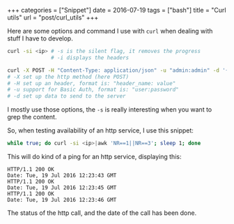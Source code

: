 +++
categories = ["Snippet"]
date = 2016-07-19
tags = ["bash"]
title = "Curl utils"
url = "post/curl_utils"
+++

Here are some options and command I use with `curl` when dealing with stuff
I have to develop.

```bash
curl -si <ip> # -s is the silent flag, it removes the progress
              # -i displays the headers

curl -X POST -H "Content-Type: application/json" -u "admin:admin" -d '{}' <ip>
# -X set up the http method (here POST)
# -H set up an header, format is: "header_name: value"
# -u support for Basic Auth, format is: "user:password"
# -d set up data to send to the server
```

I mostly use those options, the `-s` is really interesting when you want to
grep the content.

So, when testing availability of an http service, I use this snippet:

```bash
while true; do curl -si <ip>|awk 'NR==1||NR==3'; sleep 1; done
```

This will do kind of a ping for an http service, displaying this:

```text
HTTP/1.1 200 OK
Date: Tue, 19 Jul 2016 12:23:43 GMT
HTTP/1.1 200 OK
Date: Tue, 19 Jul 2016 12:23:45 GMT
HTTP/1.1 200 OK
Date: Tue, 19 Jul 2016 12:23:46 GMT
```

The status of the http call, and the date of the call has been done.
